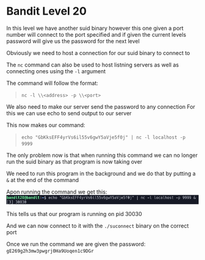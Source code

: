# Bandit Level 20

In this level we have another suid binary however this one given a port number will connect to the port specified and if given the current levels password will give us the password for the next level

Obviously we need to host a connection for our suid binary to connect to

The `nc` command can also be used to host listning servers as well as connecting ones using the `-l` argument

The command will follow the format:
> `nc -l \\<address> -p \\<port>`

We also need to make our server send the password to any connection
For this we can use echo to send output to our server

This now makes our command:
> `echo "GbKksEFF4yrVs6il55v6gwY5aVje5f0j" | nc -l localhost -p 9999`


The only problem now is that when running this command we can no longer run the suid binary as that program is now taking over

We need to run this program in the background and we do that by putting a `&` at the end of the command

Apon running the command we get this:
![292c387a.png](../src/292c387a.png)

This tells us that our program is running on pid 30030

And we can now connect to it with the `./suconnect` binary on the correct port

Once we run the command we are given the password: `gE269g2h3mw3pwgrj0Ha9Uoqen1c9DGr`
